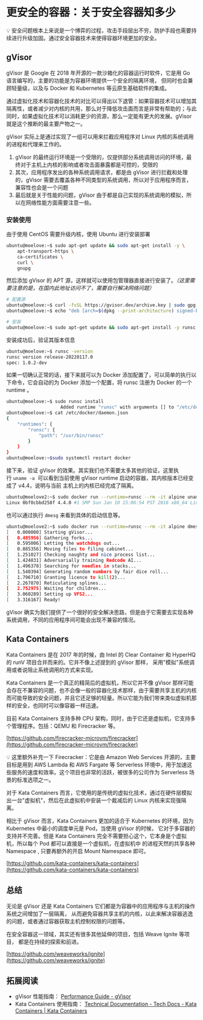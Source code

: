 # 更安全的容器：关于安全容器知多少

<aside>
💡 安全问题根本上来说是一个博弈的过程，攻击手段层出不穷，防护手段也需要持续进行升级加固。通过安全容器技术来使得容器环境更加的安全。

</aside>

## gVisor

gVisor 是 Google 在 2018 年开源的一款沙箱化的容器运行时软件，它是用 Go 语言编写的，主要的功能是为容器环境提供一个安全的隔离环境， 但同时也会兼顾轻量级，以及与 Docker 和 Kubernetes 等云原生基础软件的集成。

通过虚拟化技术和容器化技术的对比可以得出以下退管：如果容器技术可以增加其隔离性，或者减少对内核的共用，那么对于降低攻击面而言是非常有帮助的；与此同时，如果虚拟化技术可以消耗更少的资源，那么一定能有更大的发展。gVisor 就是这个推断的最主要产物之一。

gVisor 实际上是通过实现了一组可以用来拦截应用程序对 Linux 内核的系统调用的进程和代理来工作的。

1. gVisor 的最终运行环境是一个受限的，仅提供部分系统调用访问的环境，最终对于主机上内核的影响或者攻击面暴露都是可控的，受限的
2.  其次，应用程序发出的各种系统调用请求，都是由 gVisor 进行拦截和处理的，gVisor 需要去覆盖各种不同类型的系统调用，所以对于应用程序而言，兼容性也会是一个问题
3. 最后就是关于性能的问题，gVisor 由于都是自己实现的系统调用的模拟，所以在网络性能方面需要注意一些。

### 安装使用

由于使用 CentOS 需要升级内核，使用 Ubuntu 进行安装部署

```bash
ubuntu@moelove:~$ sudo apt-get update && sudo apt-get install -y \
    apt-transport-https \
    ca-certificates \
    curl \
    gnupg
```

然后添加 gVisor 的 APT 源，这样就可以使用包管理器直接进行安装了。*（这里需要注意的是，在国内此地址访问不了，需要自行解决网络问题）*

```bash
# 配置源
ubuntu@moelove:~$ curl -fsSL https://gvisor.dev/archive.key | sudo gpg --dearmor -o /usr/share/keyrings/gvisor-archive-keyring.gpg
ubuntu@moelove:~$ echo "deb [arch=$(dpkg --print-architecture) signed-by=/usr/share/keyrings/gvisor-archive-keyring.gpg] https://storage.googleapis.com/gvisor/releases release main" | sudo tee /etc/apt/sources.list.d/gvisor.list > /dev/null

# 安装
ubuntu@moelove:~$ sudo apt-get update && sudo apt-get install -y runsc
```

安装成功后，验证其版本信息

```bash
ubuntu@moelove:~$ runsc -version
runsc version release-20220117.0
spec: 1.0.2-dev
```

如果一切确认正常的话，接下来就可以为 Docker 添加配置了，可以简单的执行以下命令，它会自动的为 Docker 添加一个配置，将 runsc 注册为 Docker 的一个 runtime 。

```bash
ubuntu@moelove:~$ sudo runsc install
                    Added runtime "runsc" with arguments [] to "/etc/docker/daemon.json".
ubuntu@moelove:~$ cat /etc/docker/daemon.json 
{
    "runtimes": {
        "runsc": {
            "path": "/usr/bin/runsc"
        }
    }
}
ubuntu@moelove:~$sudo systemctl restart docker
```

接下来，验证 gVisor 的效果。其实我们也不需要太多其他的验证，这里执行 `uname -a`
 可以看到当前使用 gVisor runtime 启动的容器，其内核版本已经变成了 v4.4，说明与当前 主机上的内核已经完成了隔离。

```bash
ubuntu@moelove2:~$ sudo docker run --runtime=runsc --rm -it alpine uname -a
Linux 0bf0cbbd258f 4.4.0 #1 SMP Sun Jan 10 15:06:54 PST 2016 x86_64 Linux
```

也可以通过执行 `dmesg` 来看到具体的启动信息等。

```bash
ubuntu@moelove2:~$ sudo docker run --runtime=runsc --rm -it alpine dmesg
[   0.000000] Starting gVisor...
[   0.485956] Gathering forks...
[   0.595006] Letting the watchdogs out...
[   0.885356] Moving files to filing cabinet...
[   1.251027] Checking naughty and nice process list...
[   1.424831] Adversarially training Redcode AI...
[   1.496378] Searching for needles in stacks...
[   1.540394] Generating random numbers by fair dice roll...
[   1.796710] Granting licence to kill(2)...
[   2.267870] Reticulating splines...
[   2.752975] Waiting for children...
[   3.060289] Setting up VFS2...
[   3.316167] Ready!
```

gVisor 确实为我们提供了一个很好的安全解决思路，但是由于它需要去实现各种系统调用，不同的应用程序间可能会出现不兼容的情况。

## **Kata Containers**

Kata Containers 是在 2017 年的时候，由 Intel 的 Clear Container 和 HyperHQ 的 runV 项目合并而来的。它并不像上述提到的 gVisor 那样， 采用"模拟"系统调用或者说阻止系统调用的方式来实现。

Kata Containers 是一个真正的精简后的虚拟机，所以它并不像 gVisor 那样可能会存在不兼容的问题，也不会像一般的容器化技术那样，由于需要共享主机的内核而可能导致的安全问题，并且它还足够的轻量。所以它能为我们带来类似虚拟机那样的安全，也同时可以像容器一样迅速。

目前 Kata Containers 支持多种 CPU 架构，同时，由于它还是虚拟机，它支持多个管理程序。包括：QEMU 和 Firecracker 等。

[https://github.com/firecracker-microvm/firecracker](https://github.com/firecracker-microvm/firecracker)

<aside>
💡 这里额外补充一下 Firecracker：它是由 Amazon Web Services 开源的，主要目标是用到 AWS Lambda 和 AWS Fargate 等 Serverless 环境中，用于加速这些服务的速度和效率。这个项目也非常的活跃，被很多的公司作为 Serverless 场景的标准选项之一。

</aside>

对于 Kata Containers 而言，它使用的是传统的虚拟化技术，通过在硬件层模拟出一台"虚拟机"，然后在此虚拟机中安装一个裁减后的 Linux 内核来实现强隔离。

相比于 gVisor 而言，Kata Containers 更加的适合于 Kubernetes 的环境，因为 Kubernetes 中最小的调度单元是 Pod，当使用 gVisor 的时候， 它对于多容器的支持并不完善。但是 Kata Containers 完全不需要担心这个，它本身是个虚拟机，所以每个 Pod 都可以直接是一个虚拟机，在虚拟机中 的进程天然的共享各种 Namespace , 只要再额外的开启 Mount Namespace 即可。

[https://github.com/kata-containers/kata-containers](https://github.com/kata-containers/kata-containers)

## 总结

无论是 gVisor 还是 Kata Containers 它们都是为容器中的应用程序与主机的操作系统之间增加了一层隔离， 从而避免容器共享主机的内核，以此来解决容器逃逸的问题，或者通过容器获取主机控制权限的问题等。

在安全容器这一领域，其实还有很多其他延伸的项目，包括 Weave Ignite 等项目， 都是在持续的探索和前进。

[https://github.com/weaveworks/ignite](https://github.com/weaveworks/ignite)

## 拓展阅读

- gVisor 性能指南： [Performance Guide - gVisor](https://gvisor.dev/docs/architecture_guide/performance/)
- Kata Containers 使用指南： [Technical Documentation - Tech Docs - Kata Containers | Kata Containers](https://katacontainers.io/docs/)